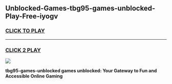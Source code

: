
## Unblocked-Games-tbg95-games-unblocked-Play-Free-iyogv
<h3>
<a href="https://premium76.site?title=tbg95-games-unblocked&ref=18A1">CLICK TO PLAY</a></h3>
<hr>

<h3>
<a href="https://premium76.site?title=tbg95-games-unblocked&ref=18A1">CLICK 2 PLAY</a>
  
</h3>

<a href="https://premium76.site?title=tbg95-games-unblocked&ref=18A1"><img src="https://clearcache.store/games.png"></a>


**tbg95-games-unblocked games unblocked: Your Gateway to Fun and Accessible Online Gaming**
